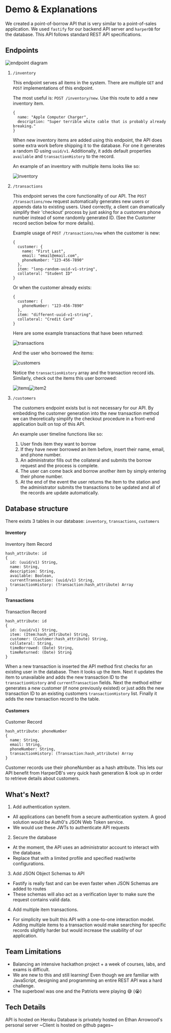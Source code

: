 # Demo & Explanations

We created a point-of-borrow API that is very similar to a point-of-sales application. We used `fastify` for our backend API server and `harperDB` for the database. This API follows standard REST API specifications. 

## Endpoints
![endpoint diagram](endpoints.png)
1. `/inventory`
    
    This endpoint serves all items in the system. There are multiple `GET` and `POST` implementations of this endpoint. 
    
    The most useful is: `POST /inventory/new`. Use this route to add a new inventory item.
    ```
    {
      name: "Apple Computer Charger",
      description: "Super terrible white cable that is probably already breaking."
    }
    ```
    When new inventory items are added using this endpoint, the API does some extra work before shipping it to the database. For one it generates a random ID using `uuid/v1`. Additionally, it adds default properties `available` and `transactionHistory` to the record. 

    An example of an inventory with multiple items looks like so:

    ![inventory](inventory.png)

2. `/transactions`

    This endpoint serves the core functionality of our API. The `POST /transactions/new` request automatically generates new users or appends data to existing users. Used correctly, a client can dramatically simplify their 'checkout' process by just asking for a customers phone number instead of some randomly generated ID. (See the Customer record section below for more details).

    Example usage of `POST /transactions/new` when the customer is new:
    ```
    {
      customer: {
        name: "First Last",
        email: "email@email.com",
        phoneNumber: "123-456-7890"
      },
      item: "long-random-uuid-v1-string",
      collateral: "Student ID"
    }
    ```
    Or when the customer already exists:
    ```
    {
      customer: {
        phoneNumber: "123-456-7890"
      },
      item: "different-uuid-v1-string",
      collateral: "Credit Card"
    }
    ```
    Here are some example transactions that have been returned:

    ![transactions](transactions.png)

    And the user who borrowed the items:

    ![customers](customers.png)

    Notice the `transactionHistory` array and the transaction record ids. Similarly, check out the items this user borrowed:

    ![items](item1.png)![item2](item2.png)

3. `/customers`

    The customers endpoint exists but is not necessary for our API. By embedding the customer generation into the new transaction method we can theoretically simplify the checkout procedure in a front-end application built on top of this API.

    An example user timeline functions like so:
    1. User finds item they want to borrow
    2. If they have never borrowed an item before, insert their name, email, and phone number. 
    3. An administrator fills out the collateral and submits the borrow request and the process is complete. 
    4. The user can come back and borrow another item by simply entering their phone number.
    5. At the end of the event the user returns the item to the station and the administrator submits the transactions to be updated and all of the records are update automatically. 

## Database structure 
There exists 3 tables in our database: `inventory`, `transactions`, `customers`

#### Inventory

Inventory Item Record
```
hash_attribute: id
{
  id: (uuid/v1) String,
  name: String,
  description: String,
  available: Boolean,
  currentTransaction: (uuid/v1) String,
  transactionHistory: (Transaction:hash_attribute) Array
}
```

#### Transactions

Transaction Record
```
hash_attribute: id
{
  id: (uuid/v1) String,
  item: (Item:hash_attribute) String,
  customer: (Customer:hash_attribute) String,
  collateral: String,
  timeBorrowed: (Date) String, 
  timeReturned: (Date) String
}
```

When a new transaction is inserted the API method first checks for an existing user in the database. Then it looks up the item. Next it updates the item to unavailable and adds the new transaction ID to the `transactionHistory` and `currentTransaction` fields. Next the method either generates a new customer (if none previously existed) or just adds the new transaction ID to an existing customers `transactionHistory` list. Finally it adds the new transaction record to the table.

#### Customers

Customer Record
```
hash_attribute: phoneNumber
{
  name: String,
  email: String,
  phoneNumber: String,
  transactionHistory: (Transaction:hash_attribute) Array
}
```

Customer records use their phoneNumber as a hash attribute. This lets our API benefit from HarperDB's very quick hash generation & look up in order to retrieve details about customers. 

## What's Next?
1. Add authentication system.
  - All applications can benefit from a secure authentication system. A good solution would be Auth0's JSON Web Token service.
  - We would use these JWTs to authenticate API requests
2. Secure the database
  - At the moment, the API uses an administrator account to interact with the database.
  - Replace that with a limited profile and specified read/write configurations.
3. Add JSON Object Schemas to API
  - Fastify is really fast and can be even faster when JSON Schemas are added to routes
  - These schemas will also act as a verification layer to make sure the request contains valid data.
4. Add multiple item transactions. 
  - For simplicity we built this API with a one-to-one interaction model. Adding multiple items to a transaction would make searching for specific records slightly harder but would increase the usability of our application.

## Team Limitations
- Balancing an intensive hackathon project + a week of courses, labs, and exams is difficult.
- We are new to this and still learning! Even though we are familiar with JavaScript, designing and programming an entire REST API was a hard challenge.
- The superbowl was one and the Patriots were playing 😅 (😭)

## Tech Details
API is hosted on Heroku
Database is privately hosted on Ethan Arrowood's personal server
~Client is hosted on github pages~
